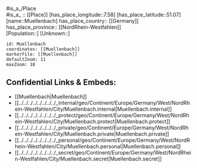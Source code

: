 ﻿---
location: [51.07,7.58] 
mapzoom: [7,12] 
mapmarker: city 
type: City
tags:
- geo/City


SpocWebEntityId: 32664
isDeleted: false
confidential: public

---
#is_a_/Place  
#is_a_ :: [[Place]] 
[has_place_longitude::7.58] 
[has_place_latitude::51.07] 
[name::Muellenbach] 
has_place_country:: [[Germany]]  
has_place_province:: [[NordRhein-Westfahlen]]  
[Population::] 
[Unknown::] 


```leaflet
id: Muellenbach
coordinates: [[Muellenbach]] 
markerFile: [[Muellenbach]] 
defaultZoom: 11 
maxZoom: 18
```


## Confidential Links & Embeds: 
- [[Muellenbach|Muellenbach]]  
- [[../../../../../../../../_internal/geo/Continent/Europe/Germany/West/NordRhein-Westfahlen/City/Muellenbach.internal|Muellenbach.internal]] 
- [[../../../../../../../../_protect/geo/Continent/Europe/Germany/West/NordRhein-Westfahlen/City/Muellenbach.protect|Muellenbach.protect]] 
- [[../../../../../../../../_private/geo/Continent/Europe/Germany/West/NordRhein-Westfahlen/City/Muellenbach.private|Muellenbach.private]] 
- [[../../../../../../../../_personal/geo/Continent/Europe/Germany/West/NordRhein-Westfahlen/City/Muellenbach.personal|Muellenbach.personal]] 
- [[../../../../../../../../_secret/geo/Continent/Europe/Germany/West/NordRhein-Westfahlen/City/Muellenbach.secret|Muellenbach.secret]] 
